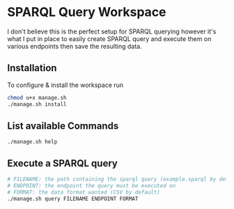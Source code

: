 # SPARQL Query Workspace
I don't believe this is the perfect setup for SPARQL querying however it's what I put in place to easily create SPARQL query and execute them on various endpoints then save the resulting data.
## Installation
To configure & install the workspace run
```sh
chmod u+x manage.sh
./manage.sh install
```

## List available Commands
```
./manage.sh help
```

## Execute a SPARQL query
```sh
# FILENAME: the path containing the sparql query (example.sparql by default)
# ENDPOINT: the endpoint the query must be executed on 
# FORMAT: the data format wanted (CSV by default)
./manage.sh query FILENAME ENDPOINT FORMAT
```
